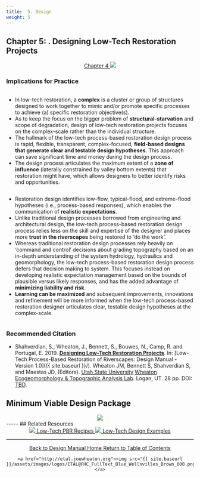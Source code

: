 ```yaml
---
title:  5. Design
weight: 5
---
```


## Chapter 5: . Designing Low-Tech Restoration Projects

<div align="center">
	<a class="hollow button" href="https://s3-us-west-2.amazonaws.com/etalweb.joewheaton.org/Workshops/BRAT/2018/Burnt/Macfarlane_et_al-2018-Environmental_Management.pdf"><i class = "fa fa-file-pdf-o" ></i>  Chapter 4 </a>
	<img src="{{ site.baseurl }}/assets/images/PBR_LT_cc_100w.png">

</div>


### Implications for Practice

<div class="row small-up-2 medium-up-2">
  <div class="column">
    <div class="card">
        <div class="card-section">
            <ul>
              <li>In low-tech restoration, a <b>complex</b> is a cluster or group of structures designed to work together to mimic and/or promote specific processes to achieve (a) specific restoration objective(s).</li>
              <li>As to keep the focus on the bigger problem of <b>structural-starvation</b> and scope of degradation, design of low-tech restoration projects focuses on the complex-scale rather than the individual structure.</li>
              <li>The hallmark of the low-tech process-based restoration design process is rapid, flexible, transparent, complex-focused, <b>field-based designs that generate clear and testable design hypotheses</b>. This approach can save significant time and money during the design process.</li>
              <li>The design process articulates the maximum extent of a <b>zone of influence</b> (laterally constrained by valley bottom extents) that restoration might have, which allows designers to better identify risks and opportunities.</li>
            </ul>
		</div>
	</div>
  </div>
    <div class="column">
    <div class="card">
        <div class="card-section">
            <ul>
              <li>Restoration design identifies low-flow, typical-flood, and extreme-flood hypotheses (i.e., process-based responses), which enables the communication of <b>realistic expectations</b>.</li>
              <li>Unlike traditional design processes borrowed from engineering and architectural design, the low-tech process-based restoration design process relies less on the skill and expertise of the designer and places more <b>trust in the riverscapes</b> being restored to ‘do the work’.</li>
              <li>Whereas traditional restoration design processes rely heavily on ‘command and control’ decisions about grading topography based on an in-depth understanding of the system hydrology, hydraulics and geomorphology, the low-tech process-based restoration design process defers that decision making to system. This focuses instead on developing realistic expectation management based on the bounds of plausible versus likely responses, and has the added advantage of <b>minimizing liability and risk</b>.</li>
              <li><b>Learning can be maximized</b> and subsequent improvements, innovations and refinement will be more informed when the low-tech process-based restoration designer articulates clear, testable design hypotheses at the complex-scale.</li>
            </ul>
		</div>
	</div>
  </div>
</div>

### Recommended Citation

- <a href="http://chapterlink.com" ><i class="fa fa-file-pdf-o" aria-hidden="true"></i></a> Shahverdian, S., Wheaton, J., Bennett, S., Bouwes, N., Camp, R. and Portugal, E. 2019. **[Designing Low-Tech Restoration Projects](http://chapterlink.com)**. In: [Low-Tech Process-Based Restoration of Riverscapes: Design Manual - Version 1.0]({{ site.baseurl }}/). Wheaton JM, Bennett S, Shahverdian S, and Maestas JD, (Editors). [Utah State University](http://restoration.usu.edu/) [Wheaton Ecogeomorphology & Topographic Analysis Lab](http://etal.joewheaton.org). Logan, UT.  28 pp. DOI: [TBD](http://dx.doi.org/).

## Minimum Viable Design Package

<div align="center">
	<img src="{{ site.baseurl }}\assets\images\diagrams\DesignPackage_600.png">
</div>
-----
## Related Resources

<div align="center">
	<a class="button" href="{{ site.baseurl }}/resources/recipes"><img src="{{ site.baseurl }}/assets/images/PBR-LT_round_30.png"> Low-Tech PBR Recipes <i class="fa fa-address-card" aria-hidden="true"></i> </a>
		<a class="button" href="{{ site.baseurl }}/resources/casestudies"><img src="{{ site.baseurl }}/assets/images/PBR-LT_round_30.png">  Low-Tech Design Examples <i class="fa fa-cogs" aria-hidden="true"></i></a>
</div>


------
<div align="center">
	<a class="hollow button" href="{{ site.baseurl }}/"><i class="fa fa-arrow-circle-left" aria-hidden="true"></i>  Back to Design Manual Home <i class="fa fa-book" aria-hidden="true"></i></a>
	<a class="hollow button" href="{{ site.baseurl }}/manual/"><i class="fa fa-arrow-circle-up" aria-hidden="true"></i>  Return to Table of Contents <i class="fa fa-list-ol" aria-hidden="true"></i></a>

    <a href="http://etal.joewheaton.org"><img src="{{ site.baseurl }}/assets/images/logos/ETAL@FHC_FullText_Blue_Wellsvilles_Brown_600.png"></a>

</div>